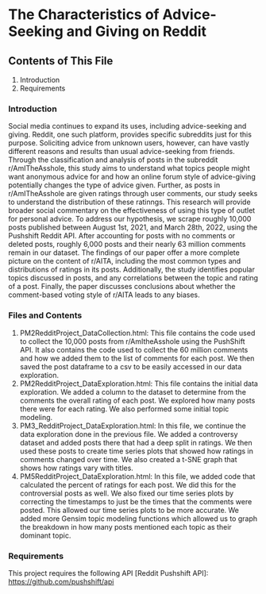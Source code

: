 # The Characteristics of Advice-Seeking and Giving on Reddit

## Contents of This File
1. Introduction
2. Requirements

### Introduction
Social media continues to expand its uses, including advice-seeking and giving. Reddit, one such platform, provides specific subreddits just for this purpose. Soliciting advice from unknown users, however, can have vastly different reasons and results than usual advice-seeking from friends. Through the classification and analysis of posts in the subreddit r/AmITheAsshole, this study aims to understand what topics people might want anonymous advice for and how an online forum style of advice-giving potentially changes the type of advice given. Further, as posts in r/AmITheAsshole are given ratings through user comments, our study seeks to understand the distribution of these ratinngs. This research will provide broader social commentary on the effectiveness of using this type of outlet for personal advice. To address our hypothesis, we scrape roughly 10,000 posts published between August 1st, 2021, and March 28th, 2022, using the Pushshift Reddit API. After accounting for posts with no comments or deleted posts, roughly 6,000 posts and their nearly 63 million comments remain in our dataset. The findings of our paper offer a more complete picture on the content of r/AITA, including the most common types and distributions of ratings in its posts. Additionally, the study identifies popular topics discussed in posts, and any correlations between the topic and rating of a post. Finally, the paper discusses conclusions about whether the comment-based voting style of r/AITA leads to any biases.

### Files and Contents
1. PM2RedditProject_DataCollection.html: This file contains the code used to collect the 10,000 posts from r/AmItheAsshole using the PushShift API. It also contains the code used to collect the 60 million comments and how we added them to the list of comments for each post. We then saved the post dataframe to a csv to be easily accessed in our data exploration.
2. PM2RedditProject_DataExploration.html: This file contains the initial data exploration. We added a column to the dataset to determine from the comments the overall rating of each post. We explored how many posts there were for each rating. We also performed some initial topic modeling.
3. PM3_RedditProject_DataExploration.html: In this file, we continue the data exploration done in the previous file. We added a controversy dataset and added posts there that had a deep split in ratings. We then used these posts to create time series plots that showed how ratings in comments changed over time. We also created a t-SNE graph that shows how ratings vary with titles.
4. PM5RedditProject_DataExploration.html: In this file, we added code that calculated the percent of ratings for each post. We did this for the controversial posts as well. We also fixed our time series plots by correcting the timestamps to just be the times that the comments were posted. This allowed our time series plots to be more accurate. We added more Gensim topic modeling functions which allowed us to graph the breakdown in how many posts mentioned each topic as their dominant topic.

### Requirements
This project requires the following API
[Reddit Pushshift API]: https://github.com/pushshift/api

